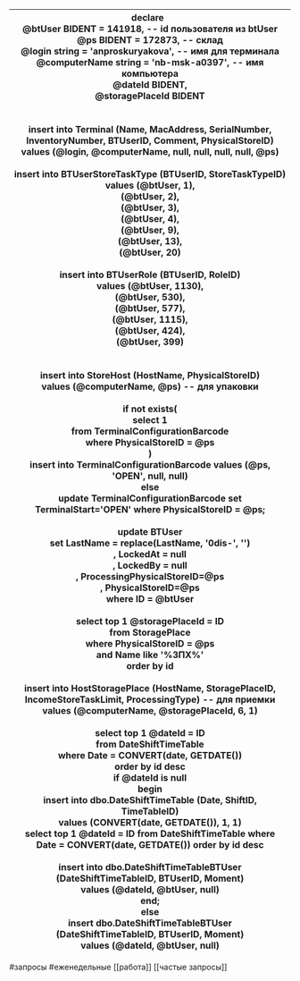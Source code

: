 | declare  <br>    @btUser BIDENT = 141918, -- id пользователя из btUser<br>    @ps BIDENT = 172873, -- склад<br>    @login string = 'anproskuryakova', -- имя для терминала<br>    @computerName string = 'nb-msk-a0397', -- имя компьютера<br>    @dateId BIDENT,<br>    @storagePlaceId BIDENT<br><br><br>insert into Terminal (Name, MacAddress, SerialNumber, InventoryNumber, BTUserID, Comment, PhysicalStoreID)<br>values (@login, @computerName, null, null, null, null, @ps)<br><br>insert into BTUserStoreTaskType (BTUserID, StoreTaskTypeID)<br>values (@btUser, 1),<br>       (@btUser, 2),<br>       (@btUser, 3),<br>       (@btUser, 4),<br>       (@btUser, 9),<br>       (@btUser, 13),<br>       (@btUser, 20)<br><br>insert into BTUserRole (BTUserID, RoleID)<br>values (@btUser, 1130),<br>       (@btUser, 530),<br>       (@btUser, 577),<br>       (@btUser, 1115),<br>       (@btUser, 424),<br>       (@btUser, 399)<br><br><br>insert into StoreHost (HostName, PhysicalStoreID)<br>values (@computerName, @ps) -- для упаковки<br><br>if not exists(<br>        select 1<br>        from TerminalConfigurationBarcode<br>        where PhysicalStoreID = @ps<br>    )<br>    insert into TerminalConfigurationBarcode values (@ps, 'OPEN', null, null)<br>else<br>    update TerminalConfigurationBarcode set TerminalStart='OPEN' where PhysicalStoreID = @ps;<br><br>update BTUser<br>set LastName                 = replace(LastName, '0dis-', '')<br>  , LockedAt                 = null<br>  , LockedBy                 = null<br>  , ProcessingPhysicalStoreID=@ps<br>  , PhysicalStoreID=@ps<br>where ID = @btUser<br><br>select top 1 @storagePlaceId = ID<br>from StoragePlace<br>where PhysicalStoreID = @ps<br>  and Name like '%ЗПХ%'<br>order by id<br><br>insert into HostStoragePlace (HostName, StoragePlaceID, IncomeStoreTaskLimit, ProcessingType) -- для приемки<br>values (@computerName, @storagePlaceId, 6, 1)<br><br>select top 1 @dateId = ID<br>from DateShiftTimeTable<br>where Date = CONVERT(date, GETDATE())<br>order by id desc<br>if @dateId is null<br>    begin<br>        insert into dbo.DateShiftTimeTable (Date, ShiftID, TimeTableID)<br>        values (CONVERT(date, GETDATE()), 1, 1)<br>        select top 1 @dateId = ID from DateShiftTimeTable where Date = CONVERT(date, GETDATE()) order by id desc<br><br>        insert into dbo.DateShiftTimeTableBTUser<br>            (DateShiftTimeTableID, BTUserID, Moment)<br>        values (@dateId, @btUser, null)<br>    end;<br>else<br>    insert dbo.DateShiftTimeTableBTUser<br>        (DateShiftTimeTableID, BTUserID, Moment)<br>    values (@dateId, @btUser, null) |
| ---------------------------------------------------------------------------------------------------------------------------------------------------------------------------------------------------------------------------------------------------------------------------------------------------------------------------------------------------------------------------------------------------------------------------------------------------------------------------------------------------------------------------------------------------------------------------------------------------------------------------------------------------------------------------------------------------------------------------------------------------------------------------------------------------------------------------------------------------------------------------------------------------------------------------------------------------------------------------------------------------------------------------------------------------------------------------------------------------------------------------------------------------------------------------------------------------------------------------------------------------------------------------------------------------------------------------------------------------------------------------------------------------------------------------------------------------------------------------------------------------------------------------------------------------------------------------------------------------------------------------------------------------------------------------------------------------------------------------------------------------------------------------------------------------------------------------------------------------------------------------------------------------------------------------------------------------------------------------------------------------------------------------------------------------------------------------------------------------------------------------------------------------------------------------------------------------------------------------------------------------------------------------------------------------------------------------------------------------------------------------------------------------------------------------------------------------------------------------------------------------------------------------------------------------------------------------------------------------------------------------------------------------------------------------------------------------- |
#запросы #еженедельные 
[[работа]]
[[частые запросы]]